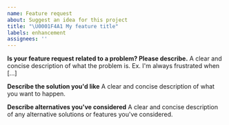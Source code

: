 ```yaml
---
name: Feature request
about: Suggest an idea for this project
title: "\U0001F4A1 My feature title"
labels: enhancement
assignees: ''
---
```


<!-- Guidelines -->
<!-- Please check if an issue does not exist already for it: https://github.com/DataDog/browser-sdk/issues -->
<!-- Please check if the issue happens with latest version -->

**Is your feature request related to a problem? Please describe.**
A clear and concise description of what the problem is. Ex. I'm always frustrated when [...]

**Describe the solution you'd like**
A clear and concise description of what you want to happen.

**Describe alternatives you've considered**
A clear and concise description of any alternative solutions or features you've considered.
